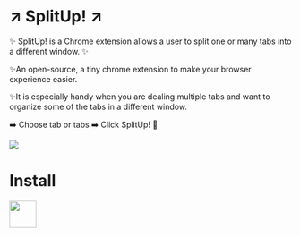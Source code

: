 # ↗️ SplitUp! ↗️
✨ SplitUp! is a Chrome extension allows a user to split one or many tabs into a different window. ✨

✨An open-source, a tiny chrome extension to make your browser experience easier.

✨It is especially handy when you are dealing multiple tabs and want to organize some of the tabs in a different window.

➡️ Choose tab or tabs
➡️ Click SplitUp! 🌟

![](https://lh3.googleusercontent.com/ru8B7Laqk767sqBULWnU5fZ6lS0evV7plNb1qIeeinUKxR6l4XaAvLt795TTQf48_hfNknpT=w640-h400-e365)
# Install

<a href="https://chrome.google.com/webstore/detail/splitup/bhoodecbejheonelhikcfahgpgahffmf"><img src="https://raw.githubusercontent.com/alrra/browser-logos/master/src/chrome/chrome_128x128.png" width="48" /></a>
